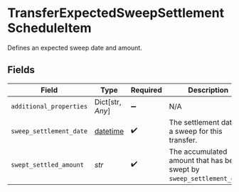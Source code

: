 # TransferExpectedSweepSettlementScheduleItem

Defines an expected sweep date and amount.


## Fields

| Field                                                                        | Type                                                                         | Required                                                                     | Description                                                                  |
| ---------------------------------------------------------------------------- | ---------------------------------------------------------------------------- | ---------------------------------------------------------------------------- | ---------------------------------------------------------------------------- |
| `additional_properties`                                                      | Dict[str, *Any*]                                                             | :heavy_minus_sign:                                                           | N/A                                                                          |
| `sweep_settlement_date`                                                      | [datetime](https://docs.python.org/3/library/datetime.html#datetime-objects) | :heavy_check_mark:                                                           | The settlement date of a sweep for this transfer.                            |
| `swept_settled_amount`                                                       | *str*                                                                        | :heavy_check_mark:                                                           | The accumulated amount that has been swept by `sweep_settlement_date`.       |